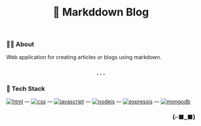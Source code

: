 <h1 align="center">📖 Markddown Blog</h1>

<br>

### 👨‍💻 About

Web application for creating articles or blogs using markdown.

<h3 align="center">. . .</h3>

### 🧰 Tech Stack

[<img alt="html" src="https://img.shields.io/badge/HTML-239120?style=for-the-badge&logo=html5&logoColor=white" />](https://developer.mozilla.org/en-US/docs/Web/HTML) — 
[<img alt="css" src="https://img.shields.io/badge/CSS-1572B6?style=for-the-badge&logo=css3&logoColor=white" />](https://developer.mozilla.org/en-US/docs/Web/CSS) —
[<img alt="javascript" src="https://img.shields.io/badge/JavaScript-323330?style=for-the-badge&logo=javascript&logoColor=F7DF1E" />](https://developer.mozilla.org/en-US/docs/Web/javascript) —
[<img alt="nodejs" src="https://img.shields.io/badge/Node.js-339933?style=for-the-badge&logo=nodedotjs&logoColor=white" />](https://nodejs.org) —
[<img alt="expressjs" src="https://img.shields.io/badge/Express.js-000000?style=for-the-badge&logo=express&logoColor=white" />](https://expressjs.com/) —
[<img alt="mongodb" src="https://img.shields.io/badge/MongoDB-4EA94B?style=for-the-badge&logo=mongodb&logoColor=white" />](https://www.mongodb.com/)

<h3 align="right">(⌐■_■)</h3>
